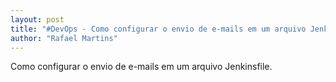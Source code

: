 ```yaml
---
layout: post
title: "#DevOps - Como configurar o envio de e-mails em um arquivo Jenkinsfile"
author: "Rafael Martins"
---
```


Como configurar o envio de e-mails em um arquivo Jenkinsfile.

